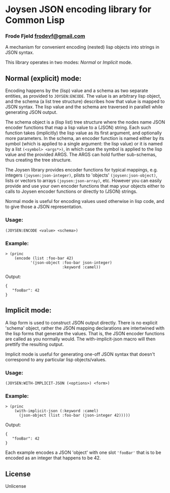 # Joysen JSON encoding library for Common Lisp
### Frode Fjeld <frodevf@gmail.com>

A mechanism for convenient encoding (nested) lisp objects into strings
in JSON syntax.

This library operates in two modes: *Normal* or *Implicit* mode.

## Normal (explicit) mode:

Encoding happens by the (lisp) value and a schema as two separate
entities, as provided to `JOYSEN:ENCODE`. The value is an arbitrary
lisp object, and the schema (a list tree structure) describes how that
value is mapped to JSON syntax. The lisp value and the schema are
traversed in parallell while generating JSON output.

The schema object is a (lisp list) tree structure where the nodes name
JSON encoder functions that map a lisp value to a (JSON) string. Each
such function takes (implicitly) the lisp value as its first argument,
and optionally more parameters. In the schema, an encoder function is
named either by its symbol (which is applied to a single argument: the
lisp value) or it is named by a list `(<symbol> <args*>)`, in which
case the symbol is applied to the lisp value and the provided
ARGS. The ARGS can hold further sub-schemas, thus creating the tree
structure.

The Joysen library provides encoder functions for typical mappings,
e.g. integers `(joysen:json-integer)`, plists to 'objects'
`(joysen:json-object)`, lists or vectors to arrays
`(joysen:json-array)`, etc. However you can easily provide and use
your own encoder functions that map your objects either to calls to
Joysen encoder functions or directly to (JSON) strings.

Normal mode is useful for encoding values used otherwise in lisp code,
and to give those a JSON representation.

### Usage:

	(JOYSEN:ENCODE <value> <schema>)
  
### Example:

	> (princ
        (encode (list :foo-bar 42)
               '(json-object :foo-bar json-integer)
                             :keyword :camel))

Output:

    {
       "fooBar": 42
    }

## Implicit mode:

A lisp form is used to construct JSON output directly. There is no
explicit 'schema' object, rather the JSON mapping declarations are
intertwined with the lisp forms that generate the values. That is, the
JSON encoder functions are called as you normally would. The
with-implicit-json macro will then prettify the resulting output.

Implicit mode is useful for generating one-off JSON syntax that
doesn't correspond to any particular lisp objects/values.

### Usage:

	(JOYSEN:WITH-IMPLICIT-JSON (<options>) <form>)
	
### Example:

	> (princ
        (with-implicit-json (:keyword :camel)
          (json-object (list :foo-bar (json-integer 42)))))
	  
Output:

    {
       "fooBar": 42
    }

Each example encodes a JSON 'object' with one slot `'fooBar'` that is
to be encoded as an integer that happens to be 42.


## License

Unlicense

